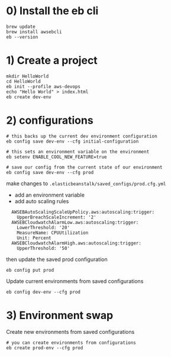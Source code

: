 # 0) Install the eb cli
```
brew update
brew install awsebcli
eb --version
```

# 1) Create a project
```
mkdir HelloWorld
cd HelloWorld
eb init --profile aws-devops
echo "Hello World" > index.html
eb create dev-env
```

# 2) configurations

```
# this backs up the current dev environment configuration
eb config save dev-env --cfg initial-configuration

# this sets an environment variable on the environment
eb setenv ENABLE_COOL_NEW_FEATURE=true

# save our config from the current state of our environment
eb config save dev-env --cfg prod
```

make changes to `.elasticbeanstalk/saved_configs/prod.cfg.yml`
- add an environment variable
- add auto scaling rules
```
  AWSEBAutoScalingScaleUpPolicy.aws:autoscaling:trigger:
    UpperBreachScaleIncrement: '2'
  AWSEBCloudwatchAlarmLow.aws:autoscaling:trigger:
    LowerThreshold: '20'
    MeasureName: CPUUtilization
    Unit: Percent
  AWSEBCloudwatchAlarmHigh.aws:autoscaling:trigger:
    UpperThreshold: '50'
```

then update the saved prod configuration
```
eb config put prod
```

Update current environments from saved configurations
```
eb config dev-env --cfg prod
```


# 3) Environment swap

Create new environments from saved configurations
```
# you can create environments from configurations
eb create prod-env --cfg prod
```